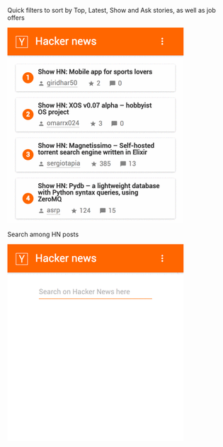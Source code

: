 

Quick filters to sort by Top, Latest, Show and Ask stories, as well as job offers

![HN clone](images/hn_show.gif)


Search among HN posts

![HN clone](images/hn_search.gif)
